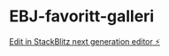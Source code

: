 # EBJ-favoritt-galleri

[Edit in StackBlitz next generation editor ⚡️](https://stackblitz.com/~/github.com/EvyBettina/EBJ-favoritt-galleri)